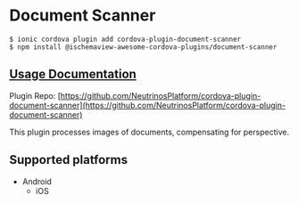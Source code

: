 # Document Scanner

```
$ ionic cordova plugin add cordova-plugin-document-scanner
$ npm install @ischemaview-awesome-cordova-plugins/document-scanner
```

## [Usage Documentation](https://danielsogl.gitbook.io/awesome-cordova-plugins/plugins/document-scanner/)

Plugin Repo: [https://github.com/NeutrinosPlatform/cordova-plugin-document-scanner](https://github.com/NeutrinosPlatform/cordova-plugin-document-scanner)

This plugin processes images of documents, compensating for perspective.

## Supported platforms

- Android
  - iOS
  


